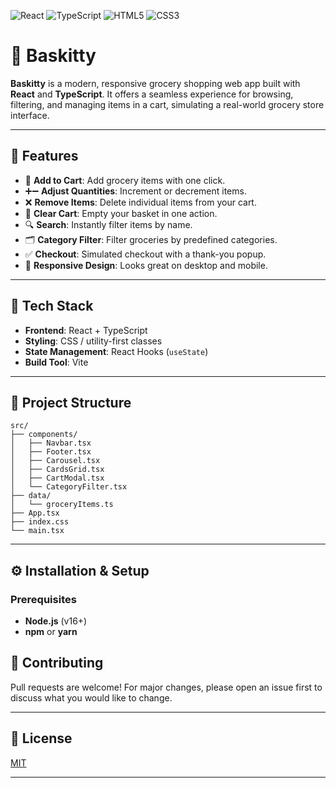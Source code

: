 ![React](https://img.shields.io/badge/React-20232A?logo=react&logoColor=61DAFB)
![TypeScript](https://img.shields.io/badge/TypeScript-3178C6?logo=typescript&logoColor=white)
![HTML5](https://img.shields.io/badge/HTML5-E34F26?logo=html5&logoColor=white)
![CSS3](https://img.shields.io/badge/CSS3-1572B6?logo=css3&logoColor=white)

# 🧺 Baskitty

**Baskitty** is a modern, responsive grocery shopping web app built with **React** and **TypeScript**. It offers a seamless experience for browsing, filtering, and managing items in a cart, simulating a real-world grocery store interface.

---

## 🚀 Features

- 🛒 **Add to Cart**: Add grocery items with one click.
- ➕➖ **Adjust Quantities**: Increment or decrement items.
- ❌ **Remove Items**: Delete individual items from your cart.
- 🧹 **Clear Cart**: Empty your basket in one action.
- 🔍 **Search**: Instantly filter items by name.
- 🗂️ **Category Filter**: Filter groceries by predefined categories.
- ✅ **Checkout**: Simulated checkout with a thank-you popup.
- 📱 **Responsive Design**: Looks great on desktop and mobile.

---

## 🧱 Tech Stack

- **Frontend**: React + TypeScript
- **Styling**: CSS / utility-first classes
- **State Management**: React Hooks (`useState`)
- **Build Tool**: Vite

---

## 📁 Project Structure

```
src/
├── components/
│   ├── Navbar.tsx
│   ├── Footer.tsx
│   ├── Carousel.tsx
│   ├── CardsGrid.tsx
│   ├── CartModal.tsx
│   └── CategoryFilter.tsx
├── data/
│   └── groceryItems.ts
├── App.tsx
├── index.css
└── main.tsx
```

---

## ⚙️ Installation & Setup

### Prerequisites

- **Node.js** (v16+)
- **npm** or **yarn**

## 🤝 Contributing

Pull requests are welcome! For major changes, please open an issue first to discuss what you would like to change.

---

## 📄 License

[MIT](LICENSE)

---
